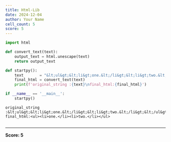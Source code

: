 ```yaml
---
title: Html-Lib
date: 2024-12-04
author: Your Name
cell_count: 5
score: 5
---
```


```python
import html
```


```python
def convert_text(text):
    output_text = html.unescape(text)
    return output_text
```


```python
def startpy():
    text       = "&lt;ul&gt;&lt;li&gt;one.&lt;/li&gt;&lt;li&gt;two.&lt;/li&gt;&lt;/ul&gt;"
    final_html = convert_text(text)
    print(f'original_string :{text}\nfinal_html:{final_html}')
```


```python
if __name__ == '__main__':
    startpy()
```

    original_string :&lt;ul&gt;&lt;li&gt;one.&lt;/li&gt;&lt;li&gt;two.&lt;/li&gt;&lt;/ul&gt;
    final_html:<ul><li>one.</li><li>two.</li></ul>



```python

```


---
**Score: 5**
